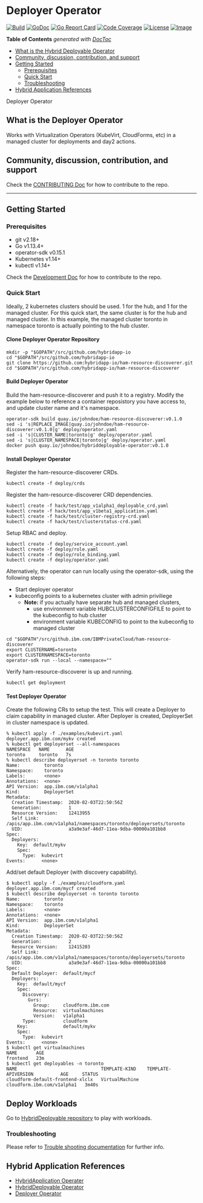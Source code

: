 # Deployer Operator

[![Build](http://prow.purple-chesterfield.com/badge.svg?jobs=image-ham-resource-discoverer-amd64-postsubmit)](http://prow.purple-chesterfield.com/?job=image-ham-resource-discoverer-amd64-postsubmit)
[![GoDoc](https://godoc.org/github.com/IBM/ham-resource-discoverer?status.svg)](https://godoc.org/github.com/IBM/ham-resource-discoverer)
[![Go Report Card](https://goreportcard.com/badge/github.com/IBM/ham-resource-discoverer)](https://goreportcard.com/report/github.com/IBM/ham-resource-discoverer)
[![Code Coverage](https://codecov.io/gh/IBM/ham-resource-discoverer/branch/master/graphs/badge.svg?branch=master)](https://codecov.io/gh/IBM/ham-resource-discoverer?branch=master)
[![License](https://img.shields.io/:license-apache-blue.svg)](http://www.apache.org/licenses/LICENSE-2.0.html)
[![Image](https://quay.io/repository/multicloudlab/ham-resource-discoverer-amd64/status)](https://quay.io/repository/multicloudlab/ham-resource-discoverer-amd64?tab=tags)

<!-- START doctoc generated TOC please keep comment here to allow auto update -->
<!-- DON'T EDIT THIS SECTION, INSTEAD RE-RUN doctoc TO UPDATE -->
**Table of Contents**  *generated with [DocToc](https://github.com/thlorenz/doctoc)*

- [What is the Hybrid Deployable Operator](#what-is-the-hybrid-deployable-operator)
- [Community, discussion, contribution, and support](#community-discussion-contribution-and-support)
- [Getting Started](#getting-started)
    - [Prerequisites](#prerequisites)
    - [Quick Start](#quick-start)
    - [Troubleshooting](#troubleshooting)
- [Hybrid Application References](#hybrid-application-references)

<!-- END doctoc generated TOC please keep comment here to allow auto update -->

Deployer Operator

## What is the Deployer Operator

Works with Virtualization Operators (KubeVirt, CloudForms, etc) in a managed cluster for deployments and day2 actions.

## Community, discussion, contribution, and support

Check the [CONTRIBUTING Doc](CONTRIBUTING.md) for how to contribute to the repo.

------

## Getting Started

### Prerequisites

- git v2.18+
- Go v1.13.4+
- operator-sdk v0.15.1
- Kubernetes v1.14+
- kubectl v1.14+

Check the [Development Doc](docs/development.md) for how to contribute to the repo.

### Quick Start

Ideally, 2 kubernetes clusters should be used. 1 for the hub, and 1 for the managed cluster. For this quick start, the  same cluster is for the hub and managed cluster. In this example, the managed cluster toronto in namespace toronto is actually pointing to the hub cluster.

#### Clone Deployer Operator Repository

```shell
mkdir -p "$GOPATH"/src/github.com/hybridapp-io
cd "$GOPATH"/src/github.com/hybridapp-io
git clone https://github.com:hybridapp-io/ham-resource-discoverer.git
cd "$GOPATH"/src/github.com/hybridapp-io/ham-resource-discoverer
```

#### Build Deployer Operator

Build the ham-resource-discoverer and push it to a registry.  Modify the example below to reference a container reposistory you have access to, and update cluster name and it's namespace.

```shell
operator-sdk build quay.io/johndoe/ham-resource-discoverer:v0.1.0
sed -i 's|REPLACE_IMAGE|quay.io/johndoe/ham-resource-discoverer:v0.1.0|g' deploy/operator.yaml
sed -i 's|CLUSTER_NAME|toronto|g' deploy/operator.yaml
sed -i 's|CLUSTER_NAMESPACE|toronto|g' deploy/operator.yaml
docker push quay.io/johndoe/hybriddeployable-operator:v0.1.0
```

#### Install Deployer Operator

Register the ham-resource-discoverer CRDs.

```shell
kubectl create -f deploy/crds
```

Register the ham-resource-discoverer CRD dependencies.

```shell
kubectl create -f hack/test/app_v1alpha1_deployable_crd.yaml
kubectl create -f hack/test/app_v1beta1_application.yaml
kubectl create -f hack/test/cluster-registry-crd.yaml
kubectl create -f hack/test/clusterstatus-crd.yaml
```

Setup RBAC and deploy.

```shell
kubectl create -f deploy/service_account.yaml
kubectl create -f deploy/role.yaml
kubectl create -f deploy/role_binding.yaml
kubectl create -f deploy/operator.yaml
```

Alternatively, the operator can run locally using the operator-sdk, using the following steps:

- Start deployer operator
- kubeconfig points to a kubernetes cluster with admin priviliege
    - **Note:** if you actually have separate hub and managed clusters,
        - use environment variable HUBCLUSTERCONFIGFILE to point to the kubeconfig to hub cluster
        - environment variable KUBECONFIG to point to the kubeconfig to managed cluster

```shell
cd "$GOPATH"/src/github.ibm.com/IBMPrivateCloud/ham-resource-discoverer
export CLUSTERNAME=toronto
export CLUSTERNAMESPACE=toronto
operator-sdk run --local --namespace=""
```

Verify ham-resource-discoverer is up and running.

```shell
kubectl get deployment

```

#### Test Deployer Operator

Create the following CRs to setup the test. This will create a Deployer to claim capability in managed cluster.  After Deployer is created, DeployerSet in cluster namespace is updated.

```shell
% kubectl apply -f ./examples/kubevirt.yaml
deployer.app.ibm.com/mykv created
% kubectl get deployerset --all-namespaces
NAMESPACE   NAME      AGE
toronto     toronto   7s
% kubectl describe deployerset -n toronto toronto
Name:         toronto
Namespace:    toronto
Labels:       <none>
Annotations:  <none>
API Version:  app.ibm.com/v1alpha1
Kind:         DeployerSet
Metadata:
  Creation Timestamp:  2020-02-03T22:50:56Z
  Generation:          1
  Resource Version:    12413955
  Self Link:           /apis/app.ibm.com/v1alpha1/namespaces/toronto/deployersets/toronto
  UID:                 a3a9e3af-46d7-11ea-9dba-00000a101bb8
Spec:
  Deployers:
    Key:  default/mykv
    Spec:
      Type:  kubevirt
Events:      <none>
```

Add/set default Deployer (with discovery capability).

```shell
$ kubectl apply -f ./examples/cloudform.yaml
deployer.app.ibm.com/mycf created
$ kubectl describe deployerset -n toronto toronto
Name:         toronto
Namespace:    toronto
Labels:       <none>
Annotations:  <none>
API Version:  app.ibm.com/v1alpha1
Kind:         DeployerSet
Metadata:
  Creation Timestamp:  2020-02-03T22:50:56Z
  Generation:          2
  Resource Version:    12415203
  Self Link:           /apis/app.ibm.com/v1alpha1/namespaces/toronto/deployersets/toronto
  UID:                 a3a9e3af-46d7-11ea-9dba-00000a101bb8
Spec:
  Default Deployer:  default/mycf
  Deployers:
    Key:  default/mycf
    Spec:
      Discovery:
        Gvrs:
          Group:     cloudform.ibm.com
          Resource:  virtualmachines
          Version:   v1alpha1
      Type:          cloudform
    Key:             default/mykv
    Spec:
      Type:  kubevirt
Events:      <none>
$ kubectl get virtualmachines
NAME       AGE
frontend   23m
$ kubectl get deployables -n toronto
NAME                               TEMPLATE-KIND    TEMPLATE-APIVERSION          AGE     STATUS
cloudform-default-frontend-xlclx   VirtualMachine   cloudform.ibm.com/v1alpha1   3m40s
```

## Deploy Workloads

Go to [HybridDeployable repository](https://github.com/IBM/hybriddeployable-operator) to play with workloads.

### Troubleshooting

Please refer to [Trouble shooting documentation](docs/trouble_shooting.md) for further info.

## Hybrid Application References

- [HybridApplication Operater](https://github.com/IBM/hybridapplication-operator)
- [HybridDeployable Operator](https://github.com/IBM/hybriddeployable-operator)
- [Deployer Operator](https://github.com/IBM/ham-resource-discoverer)
